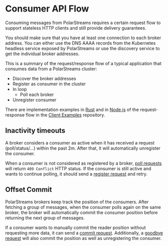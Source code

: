 # Consumer API Flow

Consuming messages from PolarStreams requires a certain request flow to support stateless HTTP clients and still
provide delivery guarantees.

You should make sure that you have at least one connection to each broker address. You can either use the DNS AAAA
records from the Kubernetes headless service exposed by PolarStreams or use the discovery service to get the individual broker
addresses.

This is a summary of the request/response flow of a typical application that consumes data from a PolarStreams cluster:

* Discover the broker addresses
* Register as consumer in the cluster
* In loop
  * Poll each broker
* Unregister consumer

There are implementation examples in [Rust][example-rust] and in [Node.js][example-nodejs] of the request-response
flow in the [Client Examples][client-examples] repository.

## Inactivity timeouts

A broker considers a consumer as active when it has received a request (poll/status/...) within the past 2m. After that,
it will automatically unregister the consumer.

When a consumer is not considered as registered by a broker, [poll requests](../README.md#post-v1consumerpoll) will
return `409 Conflict` HTTP status. If the consumer is still active and wants to continue polling, it should send
a [register request](../README.md#put-v1consumerregister) and retry.

## Offset Commit

PolarStreams brokers keep track the position of the consumers. After fetching a group of messages, when the consumer
polls again on the same broker, the broker will automatically commit the consumer position before returning the
next group of messages.

If a consumer wants to manually commit the reader position without requesting more data, it can send a [commit
request](../README.md#post-v1consumercommit). Additionally, a [goodbye request](../README.md#post-v1consumergoodbye)
will also commit the position as well as unregistering the consumer.

[example-nodejs]: https://github.com/polarstreams/client-examples/tree/main/nodejs
[example-rust]: https://github.com/polarstreams/client-examples/tree/main/rust
[client-examples]: https://github.com/polarstreams/client-examples/
